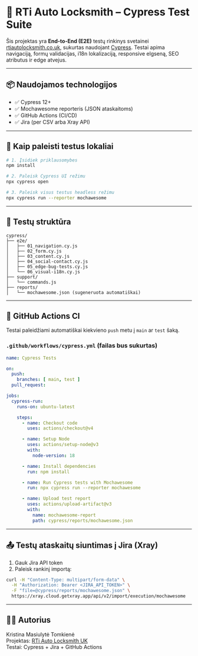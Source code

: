 
# 🔐 RTi Auto Locksmith – Cypress Test Suite

Šis projektas yra **End-to-End (E2E)** testų rinkinys svetainei [rtiautolocksmith.co.uk](https://rtiautolocksmith.co.uk), sukurtas naudojant [Cypress](https://www.cypress.io/). Testai apima navigaciją, formų validacijas, i18n lokalizaciją, responsive elgseną, SEO atributus ir edge atvejus.

---

## 📦 Naudojamos technologijos

- ✅ Cypress 12+
- ✅ Mochawesome reporteris (JSON ataskaitoms)
- ✅ GitHub Actions (CI/CD)
- ✅ Jira (per CSV arba Xray API)

---

## 🚀 Kaip paleisti testus lokaliai

```bash
# 1. Įsidiek priklausomybes
npm install

# 2. Paleisk Cypress UI režimu
npx cypress open

# 3. Paleisk visus testus headless režimu
npx cypress run --reporter mochawesome
```

---

## 📁 Testų struktūra

```
cypress/
├── e2e/
│   ├── 01_navigation.cy.js
│   ├── 02_form.cy.js
│   ├── 03_content.cy.js
│   ├── 04_social-contact.cy.js
│   ├── 05_edge-bug-tests.cy.js
│   └── 06_visual-i18n.cy.js
├── support/
│   └── commands.js
├── reports/
│   └── mochawesome.json (sugeneruota automatiškai)
```

---

## 🔁 GitHub Actions CI

Testai paleidžiami automatiškai kiekvieno `push` metu į `main` ar `test` šaką.

### `.github/workflows/cypress.yml` (failas bus sukurtas)

```yaml
name: Cypress Tests

on:
  push:
    branches: [ main, test ]
  pull_request:

jobs:
  cypress-run:
    runs-on: ubuntu-latest

    steps:
      - name: Checkout code
        uses: actions/checkout@v4

      - name: Setup Node
        uses: actions/setup-node@v3
        with:
          node-version: 18

      - name: Install dependencies
        run: npm install

      - name: Run Cypress tests with Mochawesome
        run: npx cypress run --reporter mochawesome

      - name: Upload test report
        uses: actions/upload-artifact@v3
        with:
          name: mochawesome-report
          path: cypress/reports/mochawesome.json
```

---

## 📤 Testų ataskaitų siuntimas į Jira (Xray)

1. Gauk Jira API token  
2. Paleisk rankinį importą:
```bash
curl -H "Content-Type: multipart/form-data" \
  -H "Authorization: Bearer <JIRA_API_TOKEN>" \
  -F "file=@cypress/reports/mochawesome.json" \
  https://xray.cloud.getxray.app/api/v2/import/execution/mochawesome
```

---

## 👩‍💻 Autorius

Kristina Masiulytė Tomkienė  
Projektas: [RTi Auto Locksmith UK](https://rtiautolocksmith.co.uk)  
Testai: Cypress + Jira + GitHub Actions
